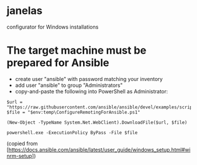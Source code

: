 # janelas
configurator for Windows installations

# The target machine must be prepared for Ansible
* create user "ansible" with password matching your inventory
* add user "ansible" to group "Administrators"
* copy-and-paste the following into PowerShell as Administrator:
~~~
$url = "https://raw.githubusercontent.com/ansible/ansible/devel/examples/scripts/ConfigureRemotingForAnsible.ps1"
$file = "$env:temp\ConfigureRemotingForAnsible.ps1"

(New-Object -TypeName System.Net.WebClient).DownloadFile($url, $file)

powershell.exe -ExecutionPolicy ByPass -File $file
~~~
(copied from [https://docs.ansible.com/ansible/latest/user_guide/windows_setup.html#winrm-setup])
